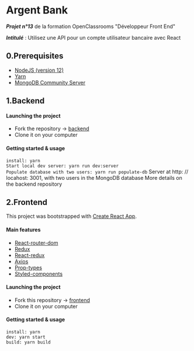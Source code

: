 # Argent Bank

***Projet n°13*** de la formation OpenClassrooms "Développeur Front End"

***Intitulé*** : Utilisez une API pour un compte utilisateur bancaire avec React

## 0.Prerequisites
- [NodeJS (version 12)](https://nodejs.org/en/)
- [Yarn](https://yarnpkg.com/)
- [MongoDB Community Server](https://www.mongodb.com/try/download/community)


## 1.Backend

#### Launching the project
- Fork the repository -> [backend](https://github.com/OpenClassrooms-Student-Center/Project-10-Bank-API)
- Clone it on your computer
#### Getting started & usage
`install: yarn`<br>
`Start local dev server: yarn run dev:server`<br>
`Populate database with two users: yarn run populate-db`
Server at http: // locahost: 3001, with two users in the MongoDB database
More details on the backend repository


## 2.Frontend
This project was bootstrapped with [Create React App](https://create-react-app.dev/).

#### Main features
- [React-router-dom](https://reactrouter.com/web/guides/quick-start)
- [Redux](https://redux.js.org/)
- [React-redux](https://react-redux.js.org/)
- [Axios](https://axios-http.com/docs/example)
- [Prop-types](https://fr.reactjs.org/docs/typechecking-with-proptypes.html)
- [Styled-components](https://styled-components.com/docs)

#### Launching the project
- Fork this repository -> [frontend](https://github.com/maxime-rl/maxime-robil-lepretre_13_15102021)
- Clone it on your computer
#### Getting started & usage
`install: yarn`<br>
`dev: yarn start`<br>
`build: yarn build`
